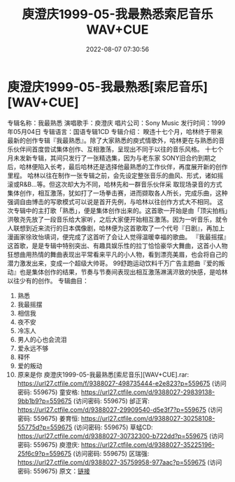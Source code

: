﻿---
title: 庾澄庆1999-05-我最熟悉索尼音乐WAV+CUE
date: 2022-08-07 07:30:56
categories: WAV车载音乐、镜像
tags: 华语中文
---
# 庾澄庆1999-05-我最熟悉[索尼音乐][WAV+CUE]

专辑名称：我最熟悉
演唱歌手：庾澄庆
唱片公司：Sony Music
发行时间：1999年05月04日
专辑语言：国语专辑1CD
专辑介绍：
睽违十七个月，哈林终于带来最新的创作专辑『我最熟悉』。除了大家熟悉的庾式情歌外，哈林更在与熟悉的音乐伙伴间首度尝试集体创作、互相激荡，呈现出不同于以往的音乐风格。
十七个月未发新专辑，其间只发行了一张精选集，因为与老东家
SONY旧合约到期之后，哈林便陷入长考，最后哈林还是选择他最熟悉的工作伙伴，再度展开新的创作里程。
哈林以往在制作一张专辑之前，会先设定整张音乐的曲风、形式，诸如摇滚或R&B…等。但这次却大为不同，哈林先和一群音乐伙伴采
取现场录音的方式集体创作，相互激荡，犹如打了一场拳击赛，进而撷取各人所长，完成乐曲，这种强调自由博击的写歌模式可以说是首开先例，与哈林以往创作方式大不相同。
这次专辑中的主打歌「熟悉」，便是集体创作出来的。这首歌一开始是由「顶尖拍档」洪敬尧先放了一段音乐给大家听，之后大家便开始相互激荡。因为一听音乐，就令人联想到近来流行的日本偶像剧，哈林便为这首歌取了一个代号『日剧』，再加上漫画家徐玫怡填词，便完成了这首听了会让人觉得温暖幸福的歌曲。
『我最摇摆』这首歌，是是专辑中特别突出、有趣具娱乐性的拉丁恰恰豪华大舞曲，这首小人物狂想曲用热情的舞曲表现出平常看来平凡的小人物，看到漂亮美眉，也会将自己的潜力激发出来，变成一个超级大帅哥。
99舒跑运动饮料千万广告主题曲『爱的叛动』也是集体创作的结果，节奏与节奏间表现出相互激荡淋漓浕致的快感，是哈林以往少有的创作。
专辑曲目：
01. 熟悉
02. 我最摇摆
03. 相信我
04. 夜不安
05. 冷冻人
06. 男人的心也会流泪
07. 爱永远不够
08. 释怀
09. 爱的叛动
10. 原来是你
庾澄庆1999-05-我最熟悉[索尼音乐][WAV+CUE].rar: https://url27.ctfile.com/f/9388027-498735444-e2e823?p=559675
(访问密码: 559675)
童安格: https://url27.ctfile.com/d/9388027-29839138-9bb1b9?p=559675
(访问密码: 559675)
邰正宵: https://url27.ctfile.com/d/9388027-29909540-d5e3f7?p=559675
(访问密码: 559675)
姜育恒: https://url27.ctfile.com/d/9388027-30258108-55775d?p=559675
(访问密码: 559675)
草蜢CD: https://url27.ctfile.com/d/9388027-30732300-b722dd?p=559675
(访问密码: 559675)
庾澄庆: https://url27.ctfile.com/d/9388027-35225196-25f6c9?p=559675
(访问密码: 559675)
区瑞强: https://url27.ctfile.com/d/9388027-35759958-977aac?p=559675
(访问密码: 559675)
原文：[链接](https://blog.sina.com.cn/s/blog_1647c7e7601030yqr.html)